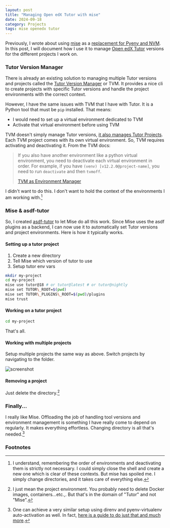 ```yaml
---
layout: post
title: "Managing Open edX Tutor with mise"
date: 2024-09-18
category: Projects
tags: mise openedx tutor
---
```


Previously, I wrote about using [mise](https://mise.jdx.dev/) as a [replacement for Pyenv and NVM](https://arunmozhi.in/2024/09/06/replacing-pyenv-nvm-direnv-with-mise/). In this post, I will document how I use it to manage [Open edX Tutor](https://docs.tutor.edly.io/) versions for the different projects I work on.

### Tutor Version Manager

There is already an existing solution to managing multiple Tutor versions and projects called the [Tutor Version Manager](https://tvm.docs.edunext.co/en/latest/index.html) or TVM. It provides a nice cli to create projects with specific Tutor versions and handle the project environments with the correct context.

However, I have the same issues with TVM that I have with Tutor. It is a Python tool that must be `pip` installed. That means:

* I would need to set up a virtual environment dedicated to TVM
* Activate that virtual environment before using TVM

TVM doesn't simply manage Tutor versions, [it also manages Tutor Projects](https://tvm.docs.edunext.co/en/latest/tvm_topic_guides/environment_manager.html). Each TVM project comes with its own virtual environment. So, TVM requires activating and deactivating it. From the TVM docs:

> If you also have another environment like a python virtual environment, you need to deactivate each virtual environment in order. For example, if you have `(venv) [v12.2.0@project-name]`, you need to run `deactivate` and then `tvmoff`.
> 
> [TVM as Environment Manager](https://tvm.docs.edunext.co/en/latest/tvm_topic_guides/environment_manager.html)

I didn't want to do this. I don't want to hold the context of the environments I am working with.[^1]

### Mise & asdf-tutor

So, I created [asdf-tutor](https://github.com/tecoholic/asdf-tutor) to let Mise do all this work. Since Mise uses the asdf plugins as a backend, I can now use it to automatically set Tutor versions and project environments. Here is how it typically works.

#### Setting up a tutor project

1. Create a new directory
2. Tell Mise which version of tutor to use
3. Setup tutor env vars

```sh
mkdir my-project
cd my-project
mise use tutor@18 # or tutor@latest # or tutor@nightly
mise set TUTOR\_ROOT=$(pwd)
mise set TUTOR\_PLUGINS\_ROOT=$(pwd)/plugins
mise trust
```

#### Working on a tutor project

```sh
cd my-project
```

That's all.

#### Working with multiple projects

Setup multiple projects the same way as above. Switch projects by navigating to the folder.

![screenshot](https://arunmozhi.in/wp-content/uploads/2024/09/tutor-projects-using-mise-asdf-tutor.png)

#### Removing a project

Just delete the directory.[^2]

### Finally...

I really like Mise. Offloading the job of handling tool versions and environment management is something I have really come to depend on regularly. It makes everything effortless. Changing directory is all that's needed.[^3]

### Footnotes

[^1]: I understand, remembering the order of environments and deactivating them is strictly not necessary. I could simply close the shell and create a new one which is clear of these contexts. But mise has spoiled me. I simply change directories, and it takes care of everything else.
[^2]: I just mean the project environment. You probably need to delete Docker images, containers…etc.,. But that's in the domain of "Tutor" and not "Mise".
[^3]: One can achieve a very similar setup using direnv and pyenv-virtualenv auto-activation as well. In fact, [here is a guide to do just that and much more](https://forum.opencraft.com/t/tips-and-tricks-for-using-tutor-as-devstack-replacement/1587).
